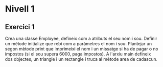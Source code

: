 # Nivell 1
## Exercici 1
Crea una classe Employee, defineix com a atributs el seu nom i sou. Definir un mètode initialize que rebi com a paràmetres el nom i sou. Plantejar un segon mètode print que imprimeixi el nom i un missatge si ha de pagar o no impostos (si el sou supera 6000, paga impostos).
A l'arxiu main defineix dos objectes, un triangle i un rectangle i truca al mètode area de cadascun.
